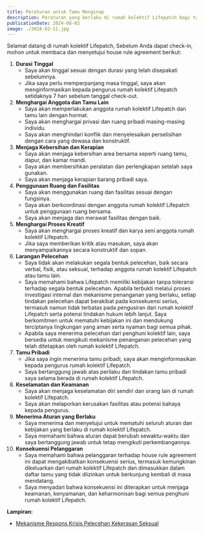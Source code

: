 ```yaml
---
title: Peraturan untuk Tamu Menginap
description: Peraturan yang berlaku di rumah kolektif Lifepatch bagi tamu yang menginap.
publicationDate: 2024-08-03
image: ./2018-02-11.jpg
---
```


Selamat datang di rumah kolektif Lifepatch, Sebelum Anda dapat check-in, mohon untuk membaca dan menyetujui house rule agreement berikut:

1. **Durasi Tinggal**
    - Saya akan tinggal sesuai dengan durasi yang telah disepakati sebelumnya.
    - Jika saya perlu memperpanjang masa tinggal, saya akan menginformasikan kepada pengurus rumah kolektif Lifepatch setidaknya 7 hari sebelum tanggal check-out.
2. **Menghargai Anggota dan Tamu Lain**
    - Saya akan memperlakukan anggota rumah kolektif Lifepatch dan tamu lain dengan hormat.
    - Saya akan menghargai privasi dan ruang pribadi masing-masing individu.
    - Saya akan menghindari konflik dan menyelesaikan perselisihan dengan cara yang dewasa dan konstruktif.
3. **Menjaga Kebersihan dan Kerapian**
    - Saya akan menjaga kebersihan area bersama seperti ruang tamu, dapur, dan kamar mandi.
    - Saya akan membersihkan peralatan dan perlengkapan setelah saya gunakan.
    - Saya akan menjaga kerapian barang pribadi saya.
4. **Penggunaan Ruang dan Fasilitas**
    - Saya akan menggunakan ruang dan fasilitas sesuai dengan fungsinya.
    - Saya akan berkoordinasi dengan anggota rumah kolektif Lifepatch untuk penggunaan ruang bersama.
    - Saya akan menjaga dan merawat fasilitas dengan baik.
5. **Menghargai Proses Kreatif**
    - Saya akan menghargai proses kreatif dan karya seni anggota rumah kolektif Lifepatch.
    - Jika saya memberikan kritik atau masukan, saya akan menyampaikannya secara konstruktif dan sopan.
6. **Larangan Pelecehan**
    - Saya tidak akan melakukan segala bentuk pelecehan, baik secara verbal, fisik, atau seksual, terhadap anggota rumah kolektif Lifepatch atau tamu lain.
    - Saya memahami bahwa Lifepatch memiliki kebijakan tanpa toleransi terhadap segala bentuk pelecehan. Apabila terbukti melalui proses investigasi internal dan mekanisme penanganan yang berlaku, setiap tindakan pelecehan dapat berakibat pada konsekuensi serius, termasuk namun tidak terbatas pada pengusiran dari rumah kolektif Lifepatch serta potensi tindakan hukum lebih lanjut. Saya berkomitmen untuk mematuhi kebijakan ini dan mendukung terciptanya lingkungan yang aman serta nyaman bagi semua pihak.
    - Apabila saya menerima pelecehan dari penghuni kolektif lain, saya bersedia untuk mengikuti mekanisme penanganan pelecehan yang telah ditetapkan oleh rumah kolektif Lifepatch.
7. **Tamu Pribadi**
    - Jika saya ingin menerima tamu pribadi, saya akan menginformasikan kepada pengurus rumah kolektif Lifepatch.
    - Saya bertanggung jawab atas perilaku dan tindakan tamu pribadi saya selama berada di rumah kolektif Lifepatch.
8. **Keselamatan dan Keamanan**
    - Saya akan menjaga keselamatan diri sendiri dan orang lain di rumah kolektif Lifepatch.
    - Saya akan melaporkan kerusakan fasilitas atau potensi bahaya kepada pengurus.
9. **Menerima Aturan yang Berlaku**
    - Saya menerima dan menyetujui untuk mematuhi seluruh aturan dan kebijakan yang berlaku di rumah kolektif Lifepatch.
    - Saya memahami bahwa aturan dapat berubah sewaktu-waktu dan saya bertanggung jawab untuk tetap mengikuti perkembangannya.
10. **Konsekuensi Pelanggaran**
    - Saya memahami bahwa pelanggaran terhadap house rule agreement ini dapat mengakibatkan konsekuensi serius, termasuk kemungkinan dikeluarkan dari rumah kolektif Lifepatch dan dimasukkan dalam daftar tamu yang tidak diizinkan untuk berkunjung kembali di masa mendatang.
    - Saya menyadari bahwa konsekuensi ini diterapkan untuk menjaga keamanan, kenyamanan, dan keharmonisan bagi semua penghuni rumah kolektif Lifepatch.


**Lampiran:**

- [Mekanisme Respons Krisis Pelecehan Kekerasan Seksual](https://silly-banana-1ef.notion.site/Mekanisme-Respons-Krisis-Pelecehan-Kekerasan-Seksual-b0b523f855e344228ba8abab2abc5dc2)
